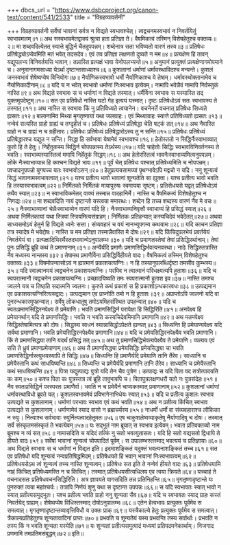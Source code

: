 +++
dbcs_url = "https://www.dsbcproject.org/canon-text/content/541/2533"
title = "विग्रहव्यावर्तनी"

+++
विग्रहव्यावर्तनी
सर्वेषां भावानां सर्वत्र न विद्यते स्वभावश्चेत्। 
त्वद्वचनमस्वभावं न निवर्तयितुं स्वभावमलम्॥१॥
अथ सस्वभावमेतद्वाक्यं श्रुत्वा हता प्रतिज्ञा ते। 
वैषमिकत्वं तस्मिन् विशेषहेतुश्च वक्तव्यः॥२॥
मा शब्दवदित्येतत् स्यात्ते बुद्धिर्न चैतदुपपन्नम्। 
शब्देनात्र सता भविष्यतो वारणं तस्य॥३॥
प्रतिषेधः प्रतिषेद्ध्योऽप्येवमिति मतं भवेत् तदसदेव। 
एवं तव प्रतिज्ञा लक्षणतो दुष्यते न मम॥४॥
प्रत्यक्षेण हि तावन् यद्युपलभ्य विनिवर्तयसि भावान्। 
तन्नास्ति प्रत्यक्षं भावा येनोपलभ्यन्ते॥५॥
अनुमानं प्रत्युक्तं प्रत्यक्षेणागमोपमाने च। 
अनुमानागमसाध्या येऽर्था दृष्टान्तसाध्याश्च॥६॥
कुशलानां धर्माणां धर्मावस्थाविदश्च मन्यन्ते। 
कुशलं जनस्वभावं शेषेष्वप्येष विनियोगः॥७॥
नैर्याणिकस्वभावो धर्मो नैर्याणिकाश्च ये तेषाम्। 
धर्मावस्थोक्तानामेव च नैर्याणिकादीनाम्॥८॥
यदि च न भवेत् स्वभावो धर्माणां निःस्वभाव इत्येवम्। 
नामापि भवेन्नैवं नामापि निर्वस्तुकं नास्ति॥९॥
अथ विद्यते स्वभावः स च धर्माणां न विद्यते तस्मात्। 
धर्मैर्विना स्वभावः स यस्यास्ति तद् युक्तमुपदेष्टुम्॥१०॥
सत एव प्रतिषेधो नास्ति घटो गेह इत्ययं यस्मात्। 
दृष्टः प्रतिषेधोऽयं सतः स्वभावस्य ते तस्मात्॥११॥
अथ नास्ति स स्वभावः किं नु प्रतिविध्यते त्वयानेन। 
वचनेनर्ते वचनात् प्रतिषेधः सिध्यते ह्यसतः॥१२॥
बालानामिव मिथ्या मृगतृष्णायां यथा जलग्राहः। 
एवं मिथ्याग्राहः स्यात्ते प्रतिषिध्यतो ह्यसतः॥१३॥
नन्वेवं सत्यस्ति ग्राहो ग्राह्यं च तग्दृहीतं च। 
प्रतिषेधः प्रतिषेध्यं प्रतिषेद्धा चेति षट्कं तत्॥१४॥
अथ नैवास्ति ग्राहो न च ग्राह्यं न च ग्रहीतारः। 
प्रतिषेधः प्रतिषेध्यं प्रतिषेद्धारोऽस्य तु न सन्ति॥१५॥
प्रतिषेधः प्रतिषेध्यं प्रतिषेद्धारश्च यद्युत न सन्ति। 
सिद्धा हि सर्वभावा येषामेवं स्वभावश्च॥१६॥
हेतोस्ततो न सिद्धिर्नैःस्वाभाव्यात् कुतो हि ते हेतुः। 
निर्हेतुकस्य सिद्धिर्न चोपपन्नास्य तेऽर्थस्य॥१७॥
यदि चाहेतोः सिद्धिः स्वभावविनिवर्तनस्य ते भवति। 
स्वाभाव्यस्यास्तित्वं ममापि निर्हेतुकं सिद्धम्॥१८॥
अथ हेतोरस्तित्वं भावनैःस्वाभाव्यमित्यनुपपन्नम्। 
लोके नैःस्वाभाव्यान्न हि कश्चन विद्यते भावः॥१९॥
पूर्वं चेत् प्रतिषेधः पश्चात् प्रतिषेध्यमिति च नोपपन्नम्। 
पश्चादनुपपन्नो युगपच्च यतः स्वभावोऽसन्॥२०॥
हेतुप्रत्ययसामग्र्यां पृथग्भावेऽपि मद्वचो न यदि। 
ननु शून्यत्वं सिद्धं भावानामस्वभावत्वात्॥२१॥
यश्च प्रतीत्य भावो भावानां शून्यतेति सा ह्युक्ता। 
यश्च प्रतीत्य भावो भवति हि तस्यास्वभावत्वम्॥२२॥
निर्मितको निर्मितकं मायापुरुषः स्वमायया सृष्टम्। 
प्रतिसेधयसे यद्वत् प्रतिषेधोऽयं तथैव स्यात्॥२३॥
न स्वाभाविकमेतद् वाक्यं तस्मान्न वादहानिर्मे। 
नास्ति च वैषमिकत्वं विशेषहेतुश्च न निगद्यः॥२४॥
मा शब्दवदिति नायं दृष्टान्तो यस्त्वया ममारब्धः। 
शब्देन हि तच्च शब्दस्य वारणं नैव मे वचः॥२५॥
नैःस्वाभाव्यानां चेन्नैःस्वाभाव्येन वारणं यदि हि। 
नैःस्वाभाव्यनिवृत्तौ स्वाभाव्यं हि प्रसिद्धं स्यात्॥२६॥
अथवा निर्मितकायां यथा स्त्रियां स्त्रियमित्यसंग्राहम्। 
निर्मितकः प्रतिहन्यात् कस्यचिदेवं भवेदेतत्॥२७॥
अथवा साध्यसमोऽयं हेतुर्न हि विद्यते ध्वनेः सत्ता। 
संव्यवहारं च वयं नानभ्युपगम्य कथयामः॥२८॥
यदि काचन प्रतिज्ञा तत्र स्यादेष मे भवेद्दोषः। 
नास्ति च मम प्रतिज्ञा तस्मान्नैवास्ति मे दोषः॥२९॥
यदि किंचिदुपलभेयं प्रवर्तयेयं निवर्तयेयं वा। 
प्रत्यक्षादिभिरर्थैस्तदभावान्मेऽनुपालम्भः॥३०॥
यदि च प्रमाणतस्तेषां तेषां प्रसिद्धिरर्थानाम्। 
तेषां पुनः प्रसिद्धिं ब्रूहि कथं ते प्रमाणानाम्॥३१॥
अन्यैर्यदि प्रमाणैः प्रमाणसिद्धिर्भवत्यनवस्था। 
नादेः सिद्धिस्तत्रास्ति नैव मध्यस्य नान्तस्य॥३२॥
तेषामथ प्रमाणैर्विना प्रसिद्धिर्विहीयते वादः। 
वैषमिकत्वं तस्मिन् विशेषहेतुश्च वक्तव्यः॥३३॥
विषमोपन्यासोऽयं न ह्यात्मानं प्रकाशयत्यग्निः। 
न हि तस्यानुपलब्धिर्दृष्टा तमसीव कुम्भस्य॥३५॥
यदि स्वात्मानमयं त्वद्वचनेन प्रकाशयत्यग्निः। 
परमिव न त्वात्मानं परिधक्ष्यत्यपि हुताशः॥३६॥
यदि च स्वपरात्मानौ त्वद्वचनेन प्रकाशयत्यग्निः। 
प्रच्छादयिष्यति तमः स्वपरात्मानौ हुताश इव॥३७॥
नास्ति तमश्च ज्वलने यत्र च तिष्ठति सदात्मनि ज्वलनः। 
कुरुते कथं प्रकाशं स हि प्रकाशोऽन्धकारवधः॥३८॥
उत्पद्यमान एव प्रकाशयत्यग्निरित्यसद्वादः। 
उत्पद्यमान एव प्राप्नोति तमो न हि हुताशः॥३९॥
अप्राप्तोऽपि ज्वलनो यदि वा पुनरन्धकारमुपहन्यात्। 
सर्वेषु लोकधातुषु तमोऽयमिहसंस्थित उपहन्यात्॥४०॥
यदि च स्वतःप्रमाणसिद्धिरनपेक्ष्य ते प्रमेयाणि। 
भवति प्रमाणसिद्धिर्न परापेक्षा हि सिद्धिरिति॥४१॥
अनपेक्ष्य हि प्रमेयानर्थान् यदि ते प्रमाणसिद्धिः। 
भवति न भवति कस्यचिदेवमिमानि प्रमाणानि॥४२॥
अथ मतमपेक्ष्य सिद्धिस्तेषामित्यत्र को दोषः। 
सिद्धस्य साधनं स्यान्नासिद्धोऽपेक्षते ह्यन्यत्॥४३॥
सिध्यन्ति हि प्रमेयाण्यपेक्ष्य यदि सर्वथा प्रमाणानि। 
भवति प्रमेयसिद्धिरनपेक्ष्यैव प्रमाणानि॥४४॥
यदि च प्रमेयसिद्धिरनपेक्ष्यैव भवति प्रमाणानि। 
किं ते प्रमाणसिद्ध्या तानि यदर्थं प्रसिद्धं तत्॥४५॥
अथ तु प्रमाणसिद्धिर्भवत्यपेक्ष्यैव ते प्रमेयाणि। 
व्यत्यय एवं सति ते ध्रुवं प्रमाणप्रमेयाणाम्॥४६॥
अथ तै प्रमाणसिद्ध्या प्रमेयसिद्धिः प्रमेयसिद्ध्या चा 
भवति प्रमाणसिद्धिर्नास्त्युभयस्यापि ते सिद्धिः॥४७॥
सिध्यन्ति हि प्रमाणैर्यदि प्रमेयाणि तानि तैरेव। 
साध्यानि च प्रमेयैस्तानि कथं साधयिष्यन्ति॥४८॥
सिध्यन्ति च प्रमेयैर्यदि प्रमाणानि तानि तैरेव। 
साध्यानि च प्रमेयैस्तानि कथं साधयिष्यन्ति॥४९॥
पित्रा यद्युत्पाद्यः पुत्रो यदि तेन चैव पुत्रेण। 
उत्पाद्यः स यदि पिता वद तत्रोत्पादयति कः कम्॥५०॥
कश्च पिता कः पुत्रस्तत्र त्वं ब्रूहि तावुभावपि च। 
पितापुत्रलक्षणधरौ यतो नः पुत्रसंदेहः॥५१॥
नैव स्वतःप्रसिद्धिर्न परस्परतः प्रमाणैर्वा। 
भवति न च प्रमेयैर्न चाप्यकस्मात् प्रमाणानाम्॥५२॥
कुशलानां धर्माणां धर्मावस्थाविधो ब्रूवते यत्। 
कुशलस्वभावमेवं प्रविभागेनाभिधेयः स्यात्॥५३॥
यदि च प्रतीत्य कुशलः स्वभाव उत्पद्यते स कुशलानाम्। 
धर्माणां परभावः स्वभाव एवं कथं भवति॥५४॥
अथ न प्रतीत्य किंचित् स्वभाव उत्पद्यते स कुशलानाम्। 
धर्माणामेवं स्याद वासो न ब्रह्मचर्यस्य॥५५॥
नाधर्मो धर्मो वा संव्यवहाराश्च लौकिका न स्युः।
नित्याश्च सर्वभावाः स्युर्नित्यत्वादहेतुमतः॥५६॥
एष चाकुशलेष्वव्याकृतेषु नैर्याणादिषु च दोषः। 
तस्मात् सर्वं संस्कृतमसंस्कृतं ते भवत्येवम्॥५७॥
यः सद्भूतं नाम ब्रूयात् स स्वभाव इत्येवम्। 
भवता प्रतिवक्तव्यो नाम ब्रूमश्च न व्यं सत्॥५८॥
नामासदिति च यदिदं तत्किं नु सतो भवत्युतासतः। 
यदि हि सतो यद्यसतो द्विधापि ते हीयते वादः॥५९॥
सर्वेषां भावानां शून्यत्वं चोपपादितं पूर्वम्। 
स उपालम्भस्तस्माद् भवत्ययं च प्रतिज्ञायाः॥६०॥
अथ विद्यते स्वभावः स च धर्माणां न विद्यत इति। 
इदमाशङ्कितं यदुक्तं भवत्यनाशङ्कितं तच्च॥६१॥
सत एव प्रतिषेधो यदि शून्यत्वं नन्वप्रतिषिद्धमिदम्। 
प्रतिषेधयते हि भवान् भावानां निःस्वभावत्वम्॥६२॥
प्रतिषेधयसेऽथ त्वं शून्यत्वं तच्च नास्ति शून्यत्वम्। 
प्रतिषेधः सत इति ते नन्वेवं हीयते वादः॥६३॥
प्रतिषेधयामि नाहं किंचित् प्रतिषेध्यमस्ति न च किंचित्। 
तस्मात् प्रतिषेधयसीत्यधिलय एव त्वया क्रियते॥६४॥
यच्चाहं ते वचनादसतः प्रतिषेधवचनसिद्धिरिति। 
अत्र ज्ञापयते वागसदिति तन्न प्रतिनिहन्ति॥६५॥
मृगतृष्णादृष्टान्ते यः पुनरुक्तं त्वया महांश्चर्यः। 
तत्रापि निर्णयं शृणु यथा स दृष्टान्त उपपन्नः॥६६॥
स यदि स्वभावतः स्यात् भावो न स्यात् प्रतीत्यसमुद्भूतः। 
यश्च प्रतीत्य भवति ग्राहो ननु शून्यता सैव॥६७॥
यदि च स्वभावतः स्याद् ग्राहः कस्तं निवर्तयेद् ग्राह्यम्। 
शेषेष्वप्येष विधिस्तस्माद् दोषोऽनुपालम्भः॥६८॥
एतेन हेत्वभावः प्रत्युक्तः पूर्वमेव स समत्वात्। 
मृगतृष्णादृष्टान्तव्यावृत्तिविधौ य उक्तः प्राक्॥६९॥
यस्त्रैकाल्ये हेतुः प्रत्युक्तः पूर्वमेव स समत्वात्। 
त्रैकाल्यप्रतिहेतुश्च शून्यतावादिनां प्राप्तः॥७०॥
प्रभवति च शून्यतेयं यस्य प्रभवन्ति तस्य सर्वार्थाः। 
प्रभवति न तस्य किं न भवति शून्यता यस्येति॥७१॥
यः शून्यतां प्रतीत्यसमुत्पादं मध्यमां प्रतिपदमनेकार्थाम्। 
निजगाद प्रणमामि तमप्रतिमसंबुद्धम्॥७२॥ इति॥
